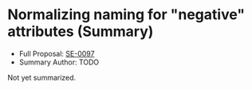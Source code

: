 # Normalizing naming for "negative" attributes (Summary)

* Full Proposal: [SE-0097](https://github.com/apple/swift-evolution/blob/main/proposals/0097-negative-attributes.md)
* Summary Author: TODO

Not yet summarized.
